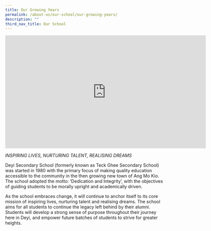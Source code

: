 ```yaml
---
title: Our Growing Years
permalink: /about-us/our-school/our-growing-years/
description: ""
third_nav_title: Our School
---
```


<iframe width="640" height="360" src="https://www.youtube.com/embed/eiRD7EYxkhs" title="Our Growing Years" frameborder="0" allow="accelerometer; autoplay; clipboard-write; encrypted-media; gyroscope; picture-in-picture; web-share" allowfullscreen></iframe>

_INSPIRING LIVES, NURTURING TALENT, REALISING DREAMS_

Deyi Secondary School (formerly known as Teck Ghee Secondary School) was started in 1980 with the primary focus of making quality education accessible to the community in the then growing new town of Ang Mo Kio. The school adopted the motto: ‘Dedication and Integrity’, with the objectives of guiding students to be morally upright and academically driven.

As the school embraces change, it will continue to anchor itself to its core mission of inspiring lives, nurturing talent and realising dreams. The school aims for all students to continue the legacy left behind by their alumni. Students will develop a strong sense of purpose throughout their journey here in Deyi, and empower future batches of students to strive for greater heights.